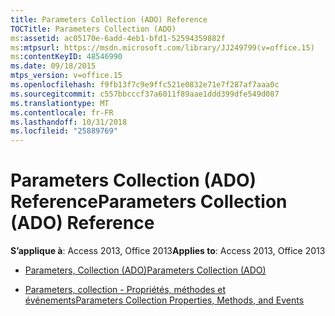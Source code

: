 ```yaml
---
title: Parameters Collection (ADO) Reference
TOCTitle: Parameters Collection (ADO)
ms:assetid: ac05170e-6add-4eb1-bfd1-52594359882f
ms:mtpsurl: https://msdn.microsoft.com/library/JJ249799(v=office.15)
ms:contentKeyID: 48546990
ms.date: 09/18/2015
mtps_version: v=office.15
ms.openlocfilehash: f9fb13f7c9e9ffc521e0832e71e7f287af7aaa0c
ms.sourcegitcommit: c557bbcccf37a6011f89aae1ddd399dfe549d087
ms.translationtype: MT
ms.contentlocale: fr-FR
ms.lasthandoff: 10/31/2018
ms.locfileid: "25889769"
---
```

# <a name="parameters-collection-ado-reference"></a><span data-ttu-id="c182f-102">Parameters Collection (ADO) Reference</span><span class="sxs-lookup"><span data-stu-id="c182f-102">Parameters Collection (ADO) Reference</span></span>


<span data-ttu-id="c182f-103">**S’applique à**: Access 2013, Office 2013</span><span class="sxs-lookup"><span data-stu-id="c182f-103">**Applies to**: Access 2013, Office 2013</span></span>



  - [<span data-ttu-id="c182f-104">Parameters, Collection (ADO)</span><span class="sxs-lookup"><span data-stu-id="c182f-104">Parameters Collection (ADO)</span></span>](parameters-collection-ado.md)

  - [<span data-ttu-id="c182f-105">Parameters, collection - Propriétés, méthodes et événements</span><span class="sxs-lookup"><span data-stu-id="c182f-105">Parameters Collection Properties, Methods, and Events</span></span>](parameters-collection-properties-methods-and-events.md)

